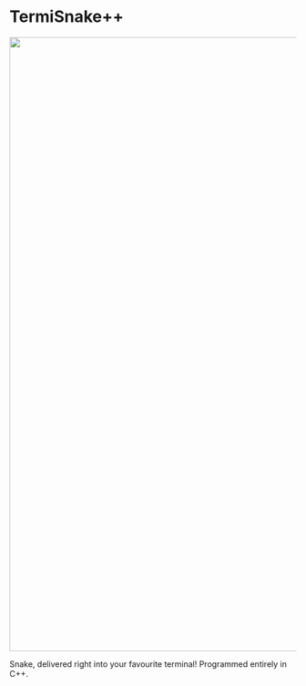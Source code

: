 # TermiSnake++
<p align="center">
  <img width="1920" height="1080" alt="Cool looking snake in terminal" src="https://github.com/user-attachments/assets/0d955a41-7720-4ca3-9a55-2fb1a11bd4eb" />
</p>

Snake, delivered right into your favourite terminal! Programmed entirely in C++.
